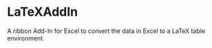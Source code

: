 LaTeXAddIn
==========

A ribbon Add-In for Excel to convert the data in Excel to a LaTeX table environment.
